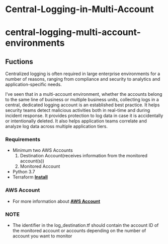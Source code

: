 # Central-Logging-in-Multi-Account

# central-logging-multi-account-environments
## Fuctions
Centralized logging is often required in large enterprise environments for a number of reasons, ranging from compliance and security to analytics and application-specific needs.

I’ve seen that in a multi-account environment, whether the accounts belong to the same line of business or multiple business units, collecting logs in a central, dedicated logging account is an established best practice. It helps security teams detect malicious activities both in real-time and during incident response. It provides protection to log data in case it is accidentally or intentionally deleted. It also helps application teams correlate and analyze log data across multiple application tiers.


### Requirements  
* Minimum two AWS Accounts
  1) Destination Account(receives information from the monitored account(s))
  2) Monitored Account
* Python 3.7
* Terraform 
**[Install](https://learn.hashicorp.com/terraform/getting-started/install.html)**

### AWS Account 
* For more information about 
**[AWS Account](https://aws.amazon.com/account/)**

### NOTE 
* The identifier in the log_destination.tf should contain the account ID of the monitored account or accounts depending on the number of account you want to monitor 
